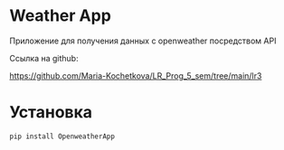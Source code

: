 # Weather App

Приложение для получения данных с openweather посредством API 

Ссылка на github:  

https://github.com/Maria-Kochetkova/LR_Prog_5_sem/tree/main/lr3

# Установка

```
pip install OpenweatherApp
```